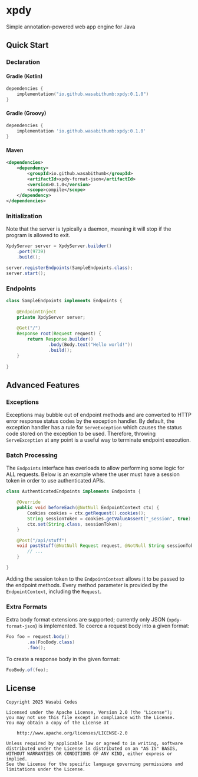 # xpdy
Simple annotation-powered web app engine for Java

## Quick Start
### Declaration
#### Gradle (Kotlin)
```kotlin
dependencies {
    implementation("io.github.wasabithumb:xpdy:0.1.0")
}
```

#### Gradle (Groovy)
```groovy
dependencies {
    implementation 'io.github.wasabithumb:xpdy:0.1.0'
}
```

#### Maven
```xml
<dependencies>
    <dependency>
        <groupId>io.github.wasabithumb</groupId>
        <artifactId>xpdy-format-json</artifactId>
        <version>0.1.0</version>
        <scope>compile</scope>
    </dependency>
</dependencies>
```


### Initialization
Note that the server is typically a daemon, meaning it will stop if the program
is allowed to exit.
```java
XpdyServer server = XpdyServer.builder()
    .port(9739)
    .build();

server.registerEndpoints(SampleEndpoints.class);
server.start();
```

### Endpoints
```java
class SampleEndpoints implements Endpoints {
    
    @EndpointInject
    private XpdyServer server;
    
    @Get("/")
    Response root(Request request) {
        return Response.builder()
                .body(Body.text("Hello world!"))
                .build();
    }
    
}
```

## Advanced Features

### Exceptions
Exceptions may bubble out of endpoint methods and are converted to HTTP error response status codes
by the exception handler. By default, the exception handler has a rule for ``ServeException``
which causes the status code stored on the exception to be used. Therefore, throwing ``ServeException``
at any point is a useful way to terminate endpoint execution.

### Batch Processing
The ``Endpoints`` interface has overloads to allow performing some logic for ALL requests. Below is an
example where the user must have a session token in order to use authenticated APIs.
```java
class AuthenticatedEndpoints implements Endpoints {

    @Override
    public void beforeEach(@NotNull EndpointContext ctx) {
        Cookies cookies = ctx.getRequest().cookies();
        String sessionToken = cookies.getValueAssert("_session", true);
        ctx.set(String.class, sessionToken);
    }

    @Post("/api/stuff")
    void postStuff(@NotNull Request request, @NotNull String sessionToken) {
        // ...
    }

}
```
Adding the session token to the ``EndpointContext`` allows it to be passed to the endpoint methods.
Every method parameter is provided by the ``EndpointContext``, including the ``Request``.

### Extra Formats
Extra body format extensions are supported; currently only JSON (``xpdy-format-json``) is implemented.
To coerce a request body into a given format:
```java
Foo foo = request.body()
        .as(FooBody.class)
        .foo();
```

To create a response body in the given format:
```java
FooBody.of(foo);
```

## License
```text
Copyright 2025 Wasabi Codes

Licensed under the Apache License, Version 2.0 (the "License");
you may not use this file except in compliance with the License.
You may obtain a copy of the License at

    http://www.apache.org/licenses/LICENSE-2.0

Unless required by applicable law or agreed to in writing, software
distributed under the License is distributed on an "AS IS" BASIS,
WITHOUT WARRANTIES OR CONDITIONS OF ANY KIND, either express or implied.
See the License for the specific language governing permissions and
limitations under the License.

```